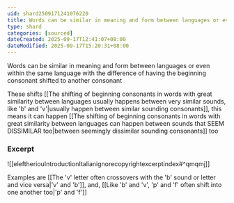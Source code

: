 ```yaml
---
uid: shard2509171241076220
title: Words can be similar in meaning and form between languages or even within the same language with the difference of having the beginning consonant shifted to another consonant
type: shard
categories: [sourced]
dateCreated: 2025-09-17T12:41:07+08:00
dateModified: 2025-09-17T15:20:31+08:00
---
```

Words can be similar in meaning and form between languages or even within the same language with the difference of having the beginning consonant shifted to another consonant

These shifts [[The shifting of beginning consonants in words with great similarity between languages usually happens between very similar sounds, like 'b' and 'v'|usually happen between similar sounding consonants]], this means it can happen [[The shifting of beginning consonants in words with great similarity between languages can happen between sounds that SEEM DISSIMILAR too|between seemingly dissimilar sounding consonants]] too
### Excerpt
![[eleftheriouIntroductionItalianignorecopyrightexcerptindex#^qmqmj]] 

Examples are [[The 'v' letter often crossovers with the 'b' sound or letter and vice versa|'v' and 'b']], and, [[Like 'b' and 'v', 'p' and 'f' often shift into one another too|'p' and 'f']]